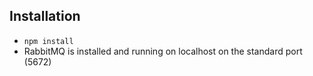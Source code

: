 
## Installation
- `npm install`
- RabbitMQ is installed and running on localhost on the standard port (5672)
